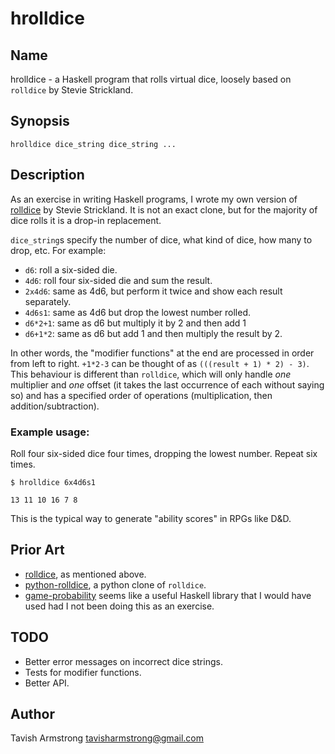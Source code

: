 # hrolldice

## Name

hrolldice - a Haskell program that rolls virtual dice, loosely based on `rolldice` by Stevie Strickland.

## Synopsis

    hrolldice dice_string dice_string ...

## Description

As an exercise in writing Haskell programs, I wrote my own version of [rolldice](http://packages.debian.org/search?keywords=rolldice) by Stevie Strickland. It is not an exact clone, but for the majority of dice rolls it is a drop-in replacement.

`dice_string`s specify the number of dice, what kind of dice, how many to drop, etc. For example:

 * `d6`: roll a six-sided die.
 * `4d6`: roll four six-sided die and sum the result.
 * `2x4d6`: same as 4d6, but perform it twice and show each result separately.
 * `4d6s1`: same as 4d6 but drop the lowest number rolled.
 * `d6*2+1`: same as d6 but multiply it by 2 and then add 1
 * `d6+1*2`: same as d6 but add 1 and then multiply the result by 2.

In other words, the "modifier functions" at the end are processed in order from left to right. `+1*2-3` can be thought of as `(((result + 1) * 2) - 3)`. This behaviour is different than `rolldice`, which will only handle *one* multiplier and *one* offset (it takes the last occurrence of each without saying so) and has a specified order of operations (multiplication, then addition/subtraction).

### Example usage:

Roll four six-sided dice four times, dropping the lowest number. Repeat six times.

    $ hrolldice 6x4d6s1

    13 11 10 16 7 8

This is the typical way to generate "ability scores" in RPGs like D&D.

## Prior Art

* [rolldice](http://packages.debian.org/search?keywords=rolldice), as mentioned above.
* [python-rolldice](https://launchpad.net/python-rolldice), a python clone of `rolldice`.
* [game-probability](http://hackage.haskell.org/package/game-probability/) seems like a useful Haskell library that I would have used had I not been doing this as an exercise.

## TODO

* Better error messages on incorrect dice strings.
* Tests for modifier functions.
* Better API.

## Author

Tavish Armstrong <tavisharmstrong@gmail.com>


